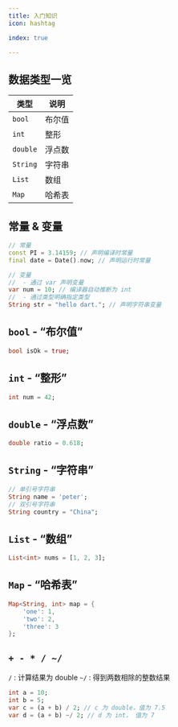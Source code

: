 ```yaml
---
title: 入门知识
icon: hashtag

index: true

---
```


## 数据类型一览

| 类型 | 说明 
| -- | -- 
| `bool`    | 布尔值
| `int`     | 整形
| `double`  | 浮点数
| `String`  | 字符串
| `List`    | 数组
| `Map`     | 哈希表

## 常量 & 变量

```dart
// 常量
const PI = 3.14159; // 声明编译时常量
final date = Date().now; // 声明运行时常量

// 变量
//  - 通过 var 声明变量
var num = 10; // 编译器自动推断为 int
//  - 通过类型明确指定类型
String str = "hello dart."; // 声明字符串变量
```

## `bool` - “布尔值”

```dart
bool isOk = true;
```

## `int` - “整形”

```dart
int num = 42;
```

## `double` - “浮点数”

```dart
double ratio = 0.618;
```

## `String` - “字符串”

```dart
// 单引号字符串
String name = 'peter';
// 双引号字符串
String country = "China";
```

## `List` - “数组”

```dart
List<int> nums = [1, 2, 3];
```

## `Map` - “哈希表”

```dart
Map<String, int> map = {
    'one': 1,
    'two': 2,
    'three': 3
};
```

## `+ - * / ~/`

`/` : 计算结果为 double
`~/` : 得到两数相除的整数结果

```dart
int a = 10;
int b = 5;
var c = (a + b) / 2; // c 为 double，值为 7.5
var d = (a + b) ~/ 2; // d 为 int， 值为 7
```